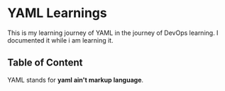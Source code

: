 # YAML Learnings
This is my learning journey of YAML in the journey of DevOps learning. I documented it while i am learning it.

## Table of Content
YAML stands for **yaml ain't markup language**.
